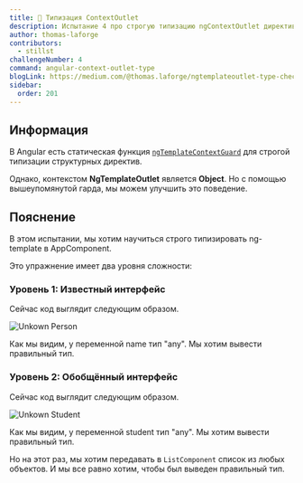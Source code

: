 ```yaml
---
title: 🔴 Типизация ContextOutlet
description: Испытание 4 про строгую типизацию ngContextOutlet директивы
author: thomas-laforge
contributors:
  - stillst
challengeNumber: 4
command: angular-context-outlet-type
blogLink: https://medium.com/@thomas.laforge/ngtemplateoutlet-type-checking-5d2dcb07a2c6
sidebar:
  order: 201
---
```


## Информация

В Angular есть статическая функция [`ngTemplateContextGuard`](https://angular.io/guide/structural-directives#typing-the-directives-context) для строгой типизации структурных директив.

Однако, контекстом **NgTemplateOutlet** является **Object**. Но с помощью вышеупомянутой гарда, мы можем улучшить это поведение.

## Пояснение

В этом испытании, мы хотим научиться строго типизировать ng-template в AppComponent.

Это упражнение имеет два уровня сложности:

### Уровень 1: Известный интерфейс

Сейчас код выглядит следующим образом.

![Unkown Person](../../../../../assets/4/unknown-person.png 'Unkown Person')

Как мы видим, у переменной name тип "any". Мы хотим вывести правильный тип.

### Уровень 2: Обобщённый интерфейс

Сейчас код выглядит следующим образом.

![Unkown Student](../../../../../assets/4/unknown-student.png 'Unkown Student')

Как мы видим, у переменной student тип "any". Мы хотим вывести правильный тип.

Но на этот раз, мы хотим передавать в `ListComponent` список из любых объектов. И мы все равно хотим, чтобы был выведен правильный тип.
